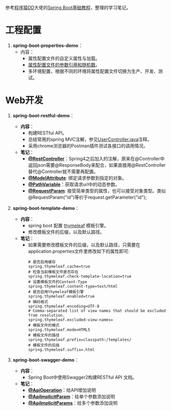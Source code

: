 参考[程序猿DD](https://github.com/dyc87112)大佬的[Spring Boot基础教程](http://blog.didispace.com/Spring-Boot%E5%9F%BA%E7%A1%80%E6%95%99%E7%A8%8B/)，整理的学习笔记。

# 工程配置

1. **spring-boot-properties-demo**：
    * 内容：
        * 属性配置文件的自定义属性与加载。
        * [属性配置文件的参数引用和随机数](https://github.com/wangleeyom/spring-boot-learning/blob/master/spring-boot-properties-demo/src/main/resources/application.properties)。
        * 多环境配置，根据不同的环境将属性配置文件切换为生产、开发、测试。

# Web开发

1. **spring-boot-restful-demo**：
    * **内容**：
        * 构建RESTful API。
        * 总结常用的spring MVC注解，参见[UserController.java](https://github.com/wangleeyom/spring-boot-learning/blob/master/spring-boot-restful-demo/src/main/java/com/leeyom/controller/UserController.java)注释。
        * 采用chrome浏览器的Postman插件测试各接口的调用情况。
    * **笔记**：
        * **[@RestController](https://github.com/wangleeyom/spring-boot-learning/blob/master/spring-boot-restful-demo/src/main/java/com/leeyom/controller/UserController.java)**：Spring4之后加入的注解，原来在@Controller中返回json需要@ResponseBody来配合，如果直接用@RestController替代@Controller就不需要再配置。
        * **[@ModelAttribute](https://github.com/wangleeyom/spring-boot-learning/blob/master/spring-boot-restful-demo/src/main/java/com/leeyom/controller/UserController.java)**: 绑定请求参数到指定的对象。
        * **[@PathVariable](https://github.com/wangleeyom/spring-boot-learning/blob/master/spring-boot-restful-demo/src/main/java/com/leeyom/controller/UserController.java)**：获取请求url中的动态参数。
        * **[@RequestParam](https://github.com/wangleeyom/spring-boot-learning/blob/master/spring-boot-restful-demo/src/main/java/com/leeyom/controller/UserController.java)**: 接受简单类型的属性，也可以接受对象类型。类似@RequestParam("id")等价于request.getParameter("id");
    
2. **spring-boot-template-demo**：
    * **内容**：
        * spring boot 配置 [thymeleaf](https://github.com/wangleeyom/spring-boot-learning/blob/master/spring-boot-template-demo/src/main/resources/templates/index.html) 模板引擎。
        * 修改模板文件的后缀，以及默认路径。
    * **笔记**：
        * 如果需要修改模板文件的后缀，以及默认路径，只需要在application.properties文件里修改如下的属性即可:
            ```properties
          # 是否启用缓存
          spring.thymeleaf.cache=true
          # 检查当前模板文件是否存在
          spring.thymeleaf.check-template-location=true
          # 设置模板文件的Content-Type
          spring.thymeleaf.content-type=text/html
          # 是否启用thymeleaf模板引擎
          spring.thymeleaf.enabled=true
          # 编码格式
          spring.thymeleaf.encoding=UTF-8
          # Comma-separated list of view names that should be excluded from resolution.
          spring.thymeleaf.excluded-view-names=
          # 模板文件的模式
          spring.thymeleaf.mode=HTML5
          # 模板文件的路径
          spring.thymeleaf.prefix=classpath:/templates/
          # 模板文件的后缀
          spring.thymeleaf.suffix=.html
            ```
3. **spring-boot-swagger-demo**：
    * **内容**：
        * Spring Boot中使用Swagger2构建RESTful API 文档。
    * **笔记**：
        * **[@ApiOperation](https://github.com/wangleeyom/spring-boot-learning/blob/master/spring-boot-swagger-demo/src/main/java/com/leeyom/controller/UserController.java)**：给API增加说明
        * **[@ApiImplicitParam](https://github.com/wangleeyom/spring-boot-learning/blob/master/spring-boot-swagger-demo/src/main/java/com/leeyom/controller/UserController.java)**：给单个参数添加说明
        * **[@ApiImplicitParams](https://github.com/wangleeyom/spring-boot-learning/blob/master/spring-boot-swagger-demo/src/main/java/com/leeyom/controller/UserController.java)**：给多个参数添加说明